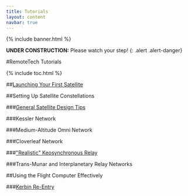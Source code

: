 ```yaml
---
title: Tutorials
layout: content
navbar: true
---
```


{% include banner.html %}

**UNDER CONSTRUCTION:** Please watch your step!
{: .alert .alert-danger}

#RemoteTech Tutorials

{% include toc.html %}

##[Launching Your First Satellite](firstsat/)

##Setting Up Satellite Constellations

###[General Satellite Design Tips](comsats/)

###Kessler Network

###Medium-Altitude Omni Network

###Cloverleaf Network

###["Realistic" Keosynchronous Relay](keo/)

###Trans-Munar and Interplanetary Relay Networks

##Using the Flight Computer Effectively

###[Kerbin Re-Entry](reentry/)

